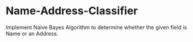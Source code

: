 # Name-Address-Classifier
Implement Naive Bayes Algorithm to determine whether the given field is Name or an Address.
